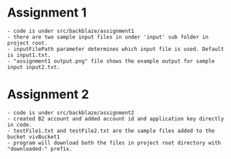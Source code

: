 # Assignment 1
	- code is under src/backblaze/assignment1
	- there are two sample input files in under 'input' sub folder in project root.
	- inputFilePath parameter determines which input file is used. Default is input1.txt.
	- "assignment1 output.png" file shows the example output for sample input input2.txt.

# Assignment 2
	- code is under src/backblaze/assignment2
	- created B2 account and added account id and application key directly in code.
	- testFile1.txt and testFile2.txt are the sample files added to the bucket vivBucket1
	- program will download both the files in project root directory with "downloaded-" prefix.  
